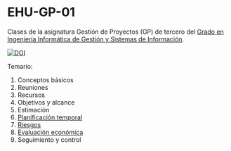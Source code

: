 # EHU-GP-01

Clases de la asignatura Gestión de Proyectos (GP) de tercero del [Grado en Ingeniería Informática de Gestión y Sistemas de Información](https://www.ehu.eus/es/grado-ingenieria-informatica-de-gestion-y-sistemas-de-informacion-bizkaia).

[![DOI](https://zenodo.org/badge/334955028.svg)](https://zenodo.org/badge/latestdoi/334955028)

Temario:

1. Conceptos básicos
2. Reuniones
3. Recursos
4. Objetivos y alcance
5. Estimación
6. [Planificación temporal](PlanificacionTemporal/index.html)
7. [Riesgos](Riesgos/index.html)
8. [Evaluación económica](EvaluacionEconomica/index.html)
9. Seguimiento y control
